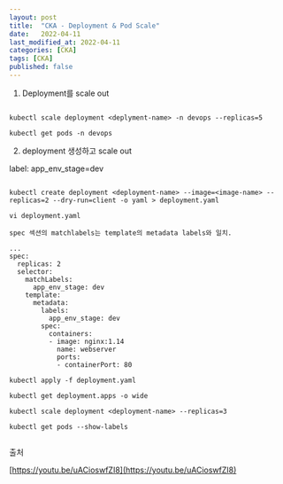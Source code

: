 ```yaml
---
layout: post
title:  "CKA - Deployment & Pod Scale"
date:   2022-04-11
last_modified_at: 2022-04-11
categories: [CKA]
tags: [CKA]
published: false
---
```


1. Deployment를 scale out

```shell

kubectl scale deployment <deplyment-name> -n devops --replicas=5

kubectl get pods -n devops

```

2. deployment 생성하고 scale out

label: app_env_stage=dev

```shell

kubectl create deployment <deployment-name> --image=<image-name> --replicas=2 --dry-run=client -o yaml > deployment.yaml

vi deployment.yaml

spec 섹션의 matchlabels는 template의 metadata labels와 일치.

...
spec:
  replicas: 2
  selector:
    matchLabels:
      app_env_stage: dev
    template:
      metadata:
        labels:
          app_env_stage: dev
        spec:
          containers:
          - image: nginx:1.14
            name: webserver
            ports:
            - containerPort: 80

kubectl apply -f deployment.yaml

kubectl get deployment.apps -o wide

kubectl scale deployment <deployment-name> --replicas=3

kubectl get pods --show-labels


```

출처

[https://youtu.be/uACioswfZI8](https://youtu.be/uACioswfZI8)